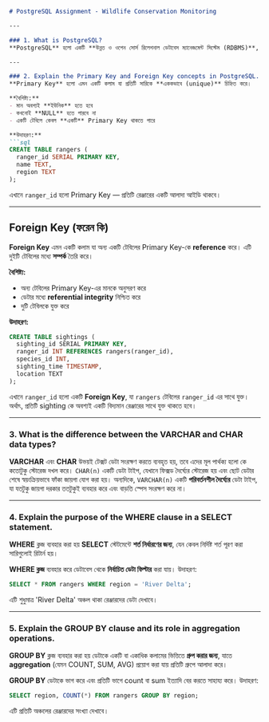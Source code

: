 ````markdown
# PostgreSQL Assignment - Wildlife Conservation Monitoring

---

### 1. What is PostgreSQL?  
**PostgreSQL** হলো একটি **উন্নত ও ওপেন সোর্স রিলেশনাল ডেটাবেস ম্যানেজমেন্ট সিস্টেম (RDBMS)**, যা Data store, manage করার জন্য ব্যবহার করা হয়। এটি শক্তিশালী, নিরাপদ এবং বড় বড় অ্যাপ্লিকেশনের জন্য উপযুক্ত।

---

### 2. Explain the Primary Key and Foreign Key concepts in PostgreSQL.  
**Primary Key** হলো এমন একটি কলাম যা প্রতিটি সারিকে **এককভাবে (unique)** চিহ্নিত করে।

**বৈশিষ্ট্য:**  
- মান অবশ্যই **ইউনিক** হতে হবে  
- কখনোই **NULL** হতে পারবে না  
- একটি টেবিলে কেবল **একটি** Primary Key থাকতে পারে

**উদাহরণ:**  
```sql
CREATE TABLE rangers (
  ranger_id SERIAL PRIMARY KEY,
  name TEXT,
  region TEXT
);
````

এখানে `ranger_id` হলো Primary Key — প্রতিটি রেঞ্জারের একটি আলাদা আইডি থাকবে।

---

## Foreign Key (ফরেন কি)

**Foreign Key** এমন একটি কলাম যা অন্য একটি টেবিলের Primary Key-কে **reference** করে। এটি দুইটি টেবিলের মধ্যে **সম্পর্ক** তৈরি করে।

**বৈশিষ্ট্য:**

* অন্য টেবিলের Primary Key-এর মানকে অনুসরণ করে
* ডেটার মধ্যে **referential integrity** নিশ্চিত করে
* দুটি টেবিলকে যুক্ত করে

**উদাহরণ:**

```sql
CREATE TABLE sightings (
  sighting_id SERIAL PRIMARY KEY,
  ranger_id INT REFERENCES rangers(ranger_id),
  species_id INT,
  sighting_time TIMESTAMP,
  location TEXT
);
```

এখানে `ranger_id` হলো একটি **Foreign Key**, যা `rangers` টেবিলের `ranger_id` এর সাথে যুক্ত। অর্থাৎ, প্রতিটি sighting কে অবশ্যই একটি বিদ্যমান রেঞ্জারের সাথে যুক্ত থাকতে হবে।

---

### 3. What is the difference between the VARCHAR and CHAR data types?

**VARCHAR** এবং **CHAR** উভয়ই টেক্সট ডেটা সংরক্ষণ করতে ব্যবহৃত হয়, তবে এদের মূল পার্থক্য হলো কে কতোটুকু স্টোরেজ দখল করে। `CHAR(n)` একটি ডেটা টাইপ, যেখানে ফিক্সড দৈর্ঘ্যের স্টোরেজ হয় এবং ছোট ডেটার শেষে স্বয়ংক্রিয়ভাবে ফাঁকা জায়গা যোগ করা হয়। অন্যদিকে, `VARCHAR(n)` একটি **পরিবর্তনশীল দৈর্ঘ্যের** ডেটা টাইপ, যা যতটুকু জায়গা দরকার ততটুকুই ব্যবহার করে এবং বাড়তি স্পেস সংরক্ষণ করে না।

---

### 4. Explain the purpose of the WHERE clause in a SELECT statement.

**WHERE** ক্লজ ব্যবহার করা হয় **SELECT** স্টেটমেন্টে **শর্ত নির্ধারণের জন্য**, যেন কেবল নির্দিষ্ট শর্ত পূরণ করা সারিগুলোই রিটার্ন হয়।

**WHERE ক্লজ** ব্যবহার করে ডেটাবেস থেকে **নির্বাচিত ডেটা ফিল্টার** করা যায়।
উদাহরণ:

```sql
SELECT * FROM rangers WHERE region = 'River Delta';
```

এটি শুধুমাত্র 'River Delta' অঞ্চল থাকা রেঞ্জারদের ডেটা দেখাবে।

---

### 5. Explain the GROUP BY clause and its role in aggregation operations.

**GROUP BY** ক্লজ ব্যবহার করা হয় ডেটাকে একটি বা একাধিক কলামের ভিত্তিতে **গ্রুপ করার জন্য**, যাতে **aggregation** (যেমন COUNT, SUM, AVG) প্রয়োগ করা যায় প্রতিটি গ্রুপে আলাদা করে।

**GROUP BY** ডেটাকে ভাগ করে এবং প্রতিটি ভাগে count বা sum ইত্যাদি বের করতে সাহায্য করে।
উদাহরণ:

```sql
SELECT region, COUNT(*) FROM rangers GROUP BY region;
```

এটি প্রতিটি অঞ্চলের রেঞ্জারদের সংখ্যা দেখাবে।

```
```
